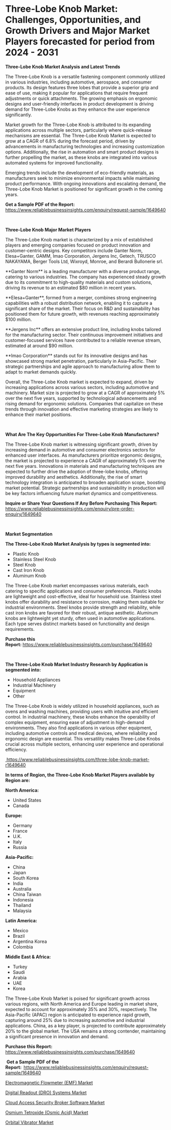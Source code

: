 <p><h1>Three-Lobe Knob Market: Challenges, Opportunities, and Growth Drivers and Major Market Players forecasted for period from 2024 - 2031</h1></p><p><strong>Three-Lobe Knob Market Analysis and Latest Trends</strong></p>
<p><p>The Three-Lobe Knob is a versatile fastening component commonly utilized in various industries, including automotive, aerospace, and consumer products. Its design features three lobes that provide a superior grip and ease of use, making it popular for applications that require frequent adjustments or quick attachments. The growing emphasis on ergonomic designs and user-friendly interfaces in product development is driving demand for Three-Lobe Knobs as they enhance the user experience significantly.</p><p>Market growth for the Three-Lobe Knob is attributed to its expanding applications across multiple sectors, particularly where quick-release mechanisms are essential. The Three-Lobe Knob Market is expected to grow at a CAGR of 6.8% during the forecast period, driven by advancements in manufacturing technologies and increasing customization options. Additionally, the rise in automation and smart product designs is further propelling the market, as these knobs are integrated into various automated systems for improved functionality.</p><p>Emerging trends include the development of eco-friendly materials, as manufacturers seek to minimize environmental impacts while maintaining product performance. With ongoing innovations and escalating demand, the Three-Lobe Knob Market is positioned for significant growth in the coming years.</p></p>
<p><strong>Get a Sample PDF of the Report:&nbsp;</strong> <a href="https://www.reliablebusinessinsights.com/enquiry/request-sample/1649640?utm_campaign=1476&utm_medium=2&utm_source=Github&utm_content=ia&utm_term=15102024&utm_id=three-lobe-knob">https://www.reliablebusinessinsights.com/enquiry/request-sample/1649640</a></p>
<p>&nbsp;</p>
<p><strong>Three-Lobe Knob Major Market Players</strong></p>
<p><p>The Three-Lobe Knob market is characterized by a mix of established players and emerging companies focused on product innovation and customer-centric designs. Key competitors include Ganter Norm, Elesa+Ganter, GAMM, Imao Corporation, Jergens Inc, Getech, TRUSCO NAKAYAMA, Berger Tools Ltd, Wixroyd, Monroe, and Berardi Bullonerie srl.</p><p>**Ganter Norm** is a leading manufacturer with a diverse product range, catering to various industries. The company has experienced steady growth due to its commitment to high-quality materials and custom solutions, driving its revenue to an estimated $80 million in recent years. </p><p>**Elesa+Ganter**, formed from a merger, combines strong engineering capabilities with a robust distribution network, enabling it to capture a significant share of the market. Their focus on R&D and sustainability has positioned them for future growth, with revenues reaching approximately $100 million.</p><p>**Jergens Inc** offers an extensive product line, including knobs tailored for the manufacturing sector. Their continuous improvement initiatives and customer-focused services have contributed to a reliable revenue stream, estimated at around $90 million.</p><p>**Imao Corporation** stands out for its innovative designs and has showcased strong market penetration, particularly in Asia-Pacific. Their strategic partnerships and agile approach to manufacturing allow them to adapt to market demands quickly.</p><p>Overall, the Three-Lobe Knob market is expected to expand, driven by increasing applications across various sectors, including automotive and machinery. Market size is projected to grow at a CAGR of approximately 5% over the next five years, supported by technological advancements and rising demand for ergonomic solutions. Companies that capitalize on these trends through innovation and effective marketing strategies are likely to enhance their market positions.</p></p>
<p>&nbsp;</p>
<p><strong>What Are The Key Opportunities For Three-Lobe Knob Manufacturers?</strong></p>
<p><p>The Three-Lobe Knob market is witnessing significant growth, driven by increasing demand in automotive and consumer electronics sectors for enhanced user interfaces. As manufacturers prioritize ergonomic designs, the market is projected to experience a CAGR of approximately 5% over the next five years. Innovations in materials and manufacturing techniques are expected to further drive the adoption of three-lobe knobs, offering improved durability and aesthetics. Additionally, the rise of smart technology integration is anticipated to broaden application scope, boosting market potential. Strategic partnerships and sustainability in production will be key factors influencing future market dynamics and competitiveness.</p></p>
<p><strong>Inquire or Share Your Questions If Any Before Purchasing This Report:</strong> <a href="https://www.reliablebusinessinsights.com/enquiry/pre-order-enquiry/1649640?utm_campaign=1476&utm_medium=2&utm_source=Github&utm_content=ia&utm_term=15102024&utm_id=three-lobe-knob">https://www.reliablebusinessinsights.com/enquiry/pre-order-enquiry/1649640</a></p>
<p>&nbsp;</p>
<p><strong>Market Segmentation</strong></p>
<p><strong>The Three-Lobe Knob Market Analysis by types is segmented into:</strong></p>
<p><ul><li>Plastic Knob</li><li>Stainless Steel Knob</li><li>Steel Knob</li><li>Cast Iron Knob</li><li>Aluminum Knob</li></ul></p>
<p><p>The Three-Lobe Knob market encompasses various materials, each catering to specific applications and consumer preferences. Plastic knobs are lightweight and cost-effective, ideal for household use. Stainless steel knobs offer durability and resistance to corrosion, making them suitable for industrial environments. Steel knobs provide strength and reliability, while cast iron knobs are favored for their robust, antique aesthetic. Aluminum knobs are lightweight yet sturdy, often used in automotive applications. Each type serves distinct markets based on functionality and design requirements.</p></p>
<p><strong>Purchase this Report:&nbsp;</strong><a href="https://www.reliablebusinessinsights.com/purchase/1649640?utm_campaign=1476&utm_medium=2&utm_source=Github&utm_content=ia&utm_term=15102024&utm_id=three-lobe-knob">https://www.reliablebusinessinsights.com/purchase/1649640</a></p>
<p>&nbsp;</p>
<p><strong>The Three-Lobe Knob Market Industry Research by Application is segmented into:</strong></p>
<p><ul><li>Household Appliances</li><li>Industrial Machinery</li><li>Equipment</li><li>Other</li></ul></p>
<p><p>The Three-Lobe Knob is widely utilized in household appliances, such as ovens and washing machines, providing users with intuitive and efficient control. In industrial machinery, these knobs enhance the operability of complex equipment, ensuring ease of adjustment in high-demand environments. They also find applications in various other equipment, including automotive controls and medical devices, where reliability and ergonomic design are essential. This versatility makes Three-Lobe Knobs crucial across multiple sectors, enhancing user experience and operational efficiency.</p></p>
<p><a href="https://www.reliablebusinessinsights.com/three-lobe-knob-market-r1649640?utm_campaign=1476&utm_medium=2&utm_source=Github&utm_content=ia&utm_term=15102024&utm_id=three-lobe-knob">&nbsp;https://www.reliablebusinessinsights.com/three-lobe-knob-market-r1649640</a></p>
<p><strong>In terms of Region, the Three-Lobe Knob Market Players available by Region are:</strong></p>
<p>
    <p> <strong> North America: </strong>
        <ul>
            <li>United States</li>
            <li>Canada</li>
        </ul>
        </p> 
    <p> <strong> Europe: </strong>
        <ul>
            <li>Germany</li>
            <li>France</li>
            <li>U.K.</li>
            <li>Italy</li>
            <li>Russia</li>
        </ul>
        </p> 
    <p> <strong> Asia-Pacific: </strong>
        <ul>
            <li>China</li>
            <li>Japan</li>
            <li>South Korea</li>
            <li>India</li>
            <li>Australia</li>
            <li>China Taiwan</li>
            <li>Indonesia</li>
            <li>Thailand</li>
            <li>Malaysia</li>
        </ul>
        </p> 
    <p> <strong> Latin America: </strong>
        <ul>
            <li>Mexico</li>
            <li>Brazil</li>
            <li>Argentina Korea</li>
            <li>Colombia</li>
        </ul>
        </p> 
    <p> <strong> Middle East & Africa: </strong>
        <ul>
            <li>Turkey</li>
            <li>Saudi</li>
            <li>Arabia</li>
            <li>UAE</li>
            <li>Korea</li>
        </ul>
    </p>
    </p>
<p><p>The Three-Lobe Knob Market is poised for significant growth across various regions, with North America and Europe leading in market share, expected to account for approximately 35% and 30%, respectively. The Asia-Pacific (APAC) region is anticipated to experience rapid growth, capturing around 25% due to increasing automotive and industrial applications. China, as a key player, is projected to contribute approximately 20% to the global market. The USA remains a strong contender, maintaining a significant presence in innovation and demand.</p></p>
<p><strong>Purchase this Report: </strong><a href="https://www.reliablebusinessinsights.com/purchase/1649640?utm_campaign=1476&utm_medium=2&utm_source=Github&utm_content=ia&utm_term=15102024&utm_id=three-lobe-knob">https://www.reliablebusinessinsights.com/purchase/1649640</a></p>
<p>&nbsp;<strong>Get a Sample PDF of the Report:&nbsp;&nbsp;</strong><a href="https://www.reliablebusinessinsights.com/enquiry/request-sample/1649640?utm_campaign=1476&utm_medium=2&utm_source=Github&utm_content=ia&utm_term=15102024&utm_id=three-lobe-knob">https://www.reliablebusinessinsights.com/enquiry/request-sample/1649640</a></p>
<p><strong></strong></p>
<p><p><a href="https://www.linkedin.com/pulse/global-electromagnetic-flowmeter-emf-market-trends-forecasts-fvtkf?trk=public_post_embed_feed-article-content&utm_campaign=1476&utm_medium=2&utm_source=Github&utm_content=ia&utm_term=15102024&utm_id=three-lobe-knob">Electromagnetic Flowmeter (EMF) Market</a></p><p><a href="https://www.linkedin.com/pulse/global-digital-readout-dro-systems-market-analysis-trends-puqaf?trk=public_post_embed_feed-article-content&utm_campaign=1476&utm_medium=2&utm_source=Github&utm_content=ia&utm_term=15102024&utm_id=three-lobe-knob">Digital Readout (DRO) Systems Market</a></p><p><a href="https://www.linkedin.com/pulse/emerging-technologies-reshaping-cloud-access-security-broker-dumpf?trk=public_post_embed_feed-article-content&utm_campaign=1476&utm_medium=2&utm_source=Github&utm_content=ia&utm_term=15102024&utm_id=three-lobe-knob">Cloud Access Security Broker Software Market</a></p><p><a href="https://www.linkedin.com/pulse/osmium-tetroxide-osmic-acid-market-global-insights-regional-thkvf?trk=public_post_embed_feed-article-content&utm_campaign=1476&utm_medium=2&utm_source=Github&utm_content=ia&utm_term=15102024&utm_id=three-lobe-knob">Osmium Tetroxide (Osmic Acid) Market</a></p><p><a href="https://github.com/bmorecock/Market-Research-Report-List-5/blob/main/orbital-vibrator-market.md?utm_campaign=1476&utm_medium=2&utm_source=Github&utm_content=ia&utm_term=15102024&utm_id=three-lobe-knob">Orbital Vibrator Market</a></p></p>